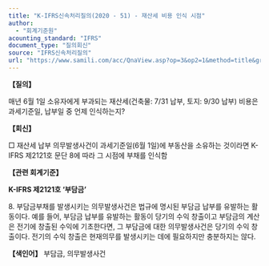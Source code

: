 ```yaml
---
title: "K-IFRS신속처리질의(2020 - 51) - 재산세 비용 인식 시점"
author:
  - "회계기준원"
acounting_standard: "IFRS"
document_type: "질의회신"
source: "IFRS신속처리질의"
url: "https://www.samili.com/acc/QnaView.asp?op=3&op2=1&method=title&group=2124-15;1&orgcode=3&searchword=&page=29&code=K%2DIFRS%EC%8B%A0%EC%86%8D%EC%B2%98%EB%A6%AC%EC%A7%88%EC%9D%98%2D51%3A202007"
---
```

**【질의】**

  

매년 6월 1일 소유자에게 부과되는 재산세(건축물: 7/31 납부, 토지: 9/30 납부) 비용은 과세기준일, 납부일 중 언제 인식하는지?

  
  

**【회신】**

  

□ 재산세 납부 의무발생사건이 과세기준일(6월 1일)에 부동산을 소유하는 것이라면 K-IFRS 제2121호 문단 8에 따라 그 시점에 부채를 인식함

  
  

**【관련 회계기준】**

  

**K-IFRS 제2121호 ‘부담금’**

  

8\. 부담금부채를 발생시키는 의무발생사건은 법규에 명시된 부담금 납부를 유발하는 활동이다. 예를 들어, 부담금 납부를 유발하는 활동이 당기의 수익 창출이고 부담금의 계산은 전기에 창출된 수익에 기초한다면, 그 부담금에 대한 의무발생사건은 당기의 수익 창출이다. 전기의 수익 창출은 현재의무를 발생시키는 데에 필요하지만 충분하지는 않다.

  
  

**【색인어】** 부담금, 의무발생사건
